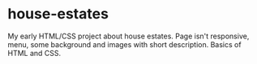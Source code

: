 # house-estates
My early HTML/CSS project about house estates.
Page isn't responsive, menu, some background and images with short description.
Basics of HTML and CSS.
